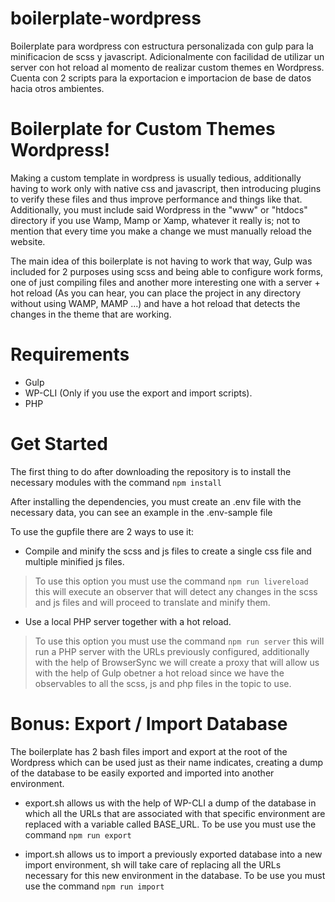# boilerplate-wordpress
Boilerplate para wordpress con estructura personalizada con gulp para la minificacion de scss y javascript.
Adicionalmente con facilidad de utilizar un server con hot reload al momento de realizar custom themes en Wordpress.
Cuenta con 2 scripts para la exportacion e importacion de base de datos hacia otros ambientes.

# Boilerplate for Custom Themes Wordpress!

Making a custom template in wordpress is usually tedious, additionally having to work only with native css and javascript, then introducing plugins to verify these files and thus improve performance and things like that. Additionally, you must include said Wordpress in the "www" or "htdocs" directory if you use Wamp, Mamp or Xamp, whatever it really is; not to mention that every time you make a change we must manually reload the website.

The main idea of ​​this boilerplate is not having to work that way, Gulp was included for 2 purposes using scss and being able to configure work forms, one of just compiling files and another more interesting one with a server + hot reload (As you can hear, you can place the project in any directory without using WAMP, MAMP ...) and have a hot reload that detects the changes in the theme that are working.


# Requirements
- Gulp
- WP-CLI (Only if you use the export and import scripts).
- PHP

# Get Started

The first thing to do after downloading the repository is to install the necessary modules with the command `npm install`

After installing the dependencies, you must create an .env file with the necessary data, you can see an example in the .env-sample file

To use the gupfile there are 2 ways to use it:
- Compile and minify the scss and js files to create a single css file and multiple minified js files.
> To use this option you must use the command `npm run livereload` this will execute an observer that will detect any changes in the scss and js files and will proceed to translate and minify them.

- Use a local PHP server together with a hot reload.
> To use this option you must use the command `npm run server` this will run a PHP server with the URLs previously configured, additionally with the help of BrowserSync we will create a proxy that will allow us with the help of Gulp obetner a hot reload since we have the observables to all the scss, js and php files in the topic to use.

# Bonus: Export / Import Database

The boilerplate has 2 bash files import and export at the root of the Wordpress which can be used just as their name indicates, creating a dump of the database to be easily exported and imported into another environment.

- export.sh allows us with the help of WP-CLI a dump of the database in which all the URLs that are associated with that specific environment are replaced with a variable called BASE_URL. To be use you must use the command `npm run export`

- import.sh allows us to import a previously exported database into a new import environment, sh will take care of replacing all the URLs necessary for this new environment in the database. To be use you must use the command `npm run import`

